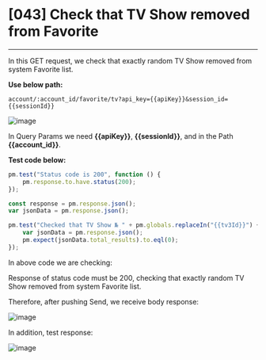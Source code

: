 # [043] Check that TV Show removed from Favorite
___

In this GET request, we check that exactly random TV Show removed from system Favorite list.

__Use below path:__
```
account/:account_id/favorite/tv?api_key={{apiKey}}&session_id={{sessionId}}
```
![image](https://user-images.githubusercontent.com/122685448/231300381-db9a331f-fdd3-479e-896d-cf319e0deaa5.png)

In Query Params we need __{{apiKey}}__, __{{sessionId}}__, and in the Path __{{account_id}}__.

__Test code below:__
``` js {.line-numbers}
pm.test("Status code is 200", function () {
    pm.response.to.have.status(200);
});

const response = pm.response.json();
var jsonData = pm.response.json();

pm.test("Checked that TV Show № " + pm.globals.replaceIn("{{tv3Id}}") + " removed from Favorite", function () {
    var jsonData = pm.response.json();
    pm.expect(jsonData.total_results).to.eql(0);
});
```

In above code we are checking:

Response of status code must be 200, checking that exactly random TV Show removed from system Favorite list.

Therefore, after pushing Send, we receive body response:
 
![image](https://user-images.githubusercontent.com/122685448/231300394-68e10eb4-8d2d-4c45-9ac7-f4b30a8749be.png)

In addition, test response:

![image](https://user-images.githubusercontent.com/122685448/231300407-bac5e4f0-939f-4790-bf7b-04b9e39e0734.png)
